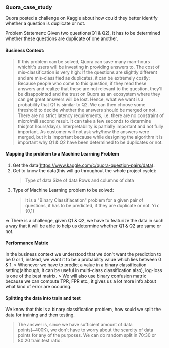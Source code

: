 ### Quora_case_study
Quora posted a challenge on Kaggle about how could they better identify whether a question is duplicate or not.

Problem Statement: Given two questions(Q1 & Q2), it has to be determined whether these questions are duplicate of one another.

#### Business Context: 
> If this problem can be solved, Quora can save many man-hours whichit's users will be investing in providing answers to.
> The cost of mis-classification is very high:
  > If the questions are slightly different and are mis-classified as duplicates, it can be extremely costly:
    Because people who come to this question, if they read these answers and realize that these are not relevant to the question, they'll be disappointed and the trust on Quora as an ecosystem where they can get great answers will be lost.
> Hence, what we want is a probability that Q1 is similar to Q2. We can then choose some threshold to decide whether the answers should be merged or not.
> There are no strict latency requirements, i.e. there are no constraint of micro/mili second result. It can take a few seconds to determine this(not hours/days).
> Interpretability is partially important and not fully important. As customer will not ask why/how the answers were merged, but it is important because while designing the algorithm it is important why Q1 & Q2 have been determined to be duplicates or not.

#### Mapping the problem to a Machine Learning Problem
1. Get the data(https://www.kaggle.com/c/quora-question-pairs/data).
2. Get to know the data(this will go throughout the whole project cycle): 
    > Type of data
    > Size of data
    > Rows and columns of data
3. Type of Machine Learning problem to be solved:
    > It is a "Binary Classifiacation" problem for a given pair of questions, it has to be predicted, if they are duplicate or not.
    > Yi ϵ {0,1}
    
⇒ There is a challenge, given Q1 & Q2, we have to featurize the data in such a way that it will be able to help us determine whether Q1 & Q2 are same or not.

#### Performance Matrix
In the business context we understood that we don't want the prediction to be 0 or 1, instead, we want it to be a probability value which lies between 0 & 1.
    > Whenever we have to predict a value in a binary classification setting(although, it can be useful in multi-class classification also), log-loss is one of the best matrix.
    > We will also use binary confusion matrix because we can compute TPR, FPR etc., it gives us a lot more info about what kind of error are occuring.
    
    
#### Splitting the data into train and test
We know that this is a binary classification problem, how sould we split the data for training and then testing.
> The answer is, since we have sufficient amount of data points(~400K), we don't have to worry about the scarcity of data points for any of the purposes. We can do random split in 70:30 or 80:20 train:test ratio. 
